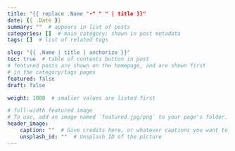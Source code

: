 ```yaml
---
title: "{{ replace .Name "-" " " | title }}"
date: {{ .Date }}
summary: ""  # appears in list of posts
categories: []  # main category; shown in post metadata
tags: []  # list of related tags

slug: "{{ .Name | title | anchorize }}"
toc: true  # table of contents button in post
# featured posts are shown on the homepage, and are shown first
# in the category/tags pages
featured: false
draft: false

weight: 1000  # smaller values are listed first

# full-width featured image
# To use, add an image named `featured.jpg/png` to your page's folder.
header_image:
    caption: ""  # Give credits here, or whatever captions you want to add (support markdown)
    unsplash_id: ""  # Unsplash ID of the picture
---
```

